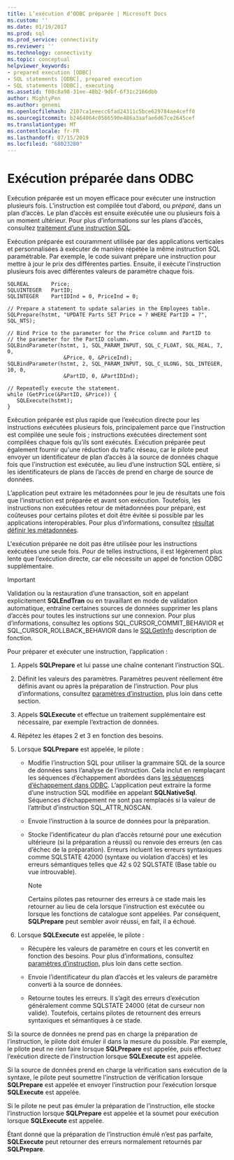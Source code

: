 ```yaml
---
title: L’exécution d’ODBC préparée | Microsoft Docs
ms.custom: ''
ms.date: 01/19/2017
ms.prod: sql
ms.prod_service: connectivity
ms.reviewer: ''
ms.technology: connectivity
ms.topic: conceptual
helpviewer_keywords:
- prepared execution [ODBC]
- SQL statements [ODBC], prepared execution
- SQL statements [ODBC], executing
ms.assetid: f08c8a98-31ee-48b2-9dbf-6f31c2166dbb
author: MightyPen
ms.author: genemi
ms.openlocfilehash: 2107ca1eeecc6fad24311c5bce629784ae4ceff0
ms.sourcegitcommit: b2464064c0566590e486a3aafae6d67ce2645cef
ms.translationtype: MT
ms.contentlocale: fr-FR
ms.lasthandoff: 07/15/2019
ms.locfileid: "68023280"
---
```

# <a name="prepared-execution-odbc"></a>Exécution préparée dans ODBC
Exécution préparée est un moyen efficace pour exécuter une instruction plusieurs fois. L’instruction est compilée tout d’abord, ou *préparé,* dans un plan d’accès. Le plan d’accès est ensuite exécutée une ou plusieurs fois à un moment ultérieur. Pour plus d’informations sur les plans d’accès, consultez [traitement d’une instruction SQL](../../../odbc/reference/processing-a-sql-statement.md).  
  
 Exécution préparée est couramment utilisée par des applications verticales et personnalisées à exécuter de manière répétée la même instruction SQL paramétrable. Par exemple, le code suivant prépare une instruction pour mettre à jour le prix des différentes parties. Ensuite, il exécute l’instruction plusieurs fois avec différentes valeurs de paramètre chaque fois.  
  
```  
SQLREAL       Price;  
SQLUINTEGER   PartID;  
SQLINTEGER    PartIDInd = 0, PriceInd = 0;  
  
// Prepare a statement to update salaries in the Employees table.  
SQLPrepare(hstmt, "UPDATE Parts SET Price = ? WHERE PartID = ?", SQL_NTS);  
  
// Bind Price to the parameter for the Price column and PartID to  
// the parameter for the PartID column.  
SQLBindParameter(hstmt, 1, SQL_PARAM_INPUT, SQL_C_FLOAT, SQL_REAL, 7, 0,  
                  &Price, 0, &PriceInd);  
SQLBindParameter(hstmt, 2, SQL_PARAM_INPUT, SQL_C_ULONG, SQL_INTEGER, 10, 0,  
                  &PartID, 0, &PartIDInd);  
  
// Repeatedly execute the statement.  
while (GetPrice(&PartID, &Price)) {  
   SQLExecute(hstmt);  
}  
```  
  
 Exécution préparée est plus rapide que l’exécution directe pour les instructions exécutées plusieurs fois, principalement parce que l’instruction est compilée une seule fois ; instructions exécutées directement sont compilées chaque fois qu’ils sont exécutés. Exécution préparée peut également fournir qu'une réduction du trafic réseau, car le pilote peut envoyer un identificateur de plan d’accès à la source de données chaque fois que l’instruction est exécutée, au lieu d’une instruction SQL entière, si les identificateurs de plans de l’accès de prend en charge de source de données.  
  
 L’application peut extraire les métadonnées pour le jeu de résultats une fois que l’instruction est préparée et avant son exécution. Toutefois, les instructions non exécutées retour de métadonnées pour préparé, est coûteuses pour certains pilotes et doit être évitée si possible par les applications interopérables. Pour plus d’informations, consultez [résultat définir les métadonnées](../../../odbc/reference/develop-app/result-set-metadata.md).  
  
 L'exécution préparée ne doit pas être utilisée pour les instructions exécutées une seule fois. Pour de telles instructions, il est légèrement plus lente que l’exécution directe, car elle nécessite un appel de fonction ODBC supplémentaire.  
  
> [!IMPORTANT]  
>  Validation ou la restauration d’une transaction, soit en appelant explicitement **SQLEndTran** ou en travaillant en mode de validation automatique, entraîne certaines sources de données supprimer les plans d’accès pour toutes les instructions sur une connexion. Pour plus d’informations, consultez les options SQL_CURSOR_COMMIT_BEHAVIOR et SQL_CURSOR_ROLLBACK_BEHAVIOR dans le [SQLGetInfo](../../../odbc/reference/syntax/sqlgetinfo-function.md) description de fonction.  
  
 Pour préparer et exécuter une instruction, l’application :  
  
1.  Appels **SQLPrepare** et lui passe une chaîne contenant l’instruction SQL.  
  
2.  Définit les valeurs des paramètres. Paramètres peuvent réellement être définis avant ou après la préparation de l’instruction. Pour plus d’informations, consultez [paramètres d’instruction](../../../odbc/reference/develop-app/statement-parameters.md), plus loin dans cette section.  
  
3.  Appels **SQLExecute** et effectue un traitement supplémentaire est nécessaire, par exemple l’extraction de données.  
  
4.  Répétez les étapes 2 et 3 en fonction des besoins.  
  
5.  Lorsque **SQLPrepare** est appelée, le pilote :  
  
    -   Modifie l’instruction SQL pour utiliser la grammaire SQL de la source de données sans l’analyse de l’instruction. Cela inclut en remplaçant les séquences d’échappement abordées dans [les séquences d’échappement dans ODBC](../../../odbc/reference/develop-app/escape-sequences-in-odbc.md). L’application peut extraire la forme d’une instruction SQL modifiée en appelant **SQLNativeSql**. Séquences d’échappement ne sont pas remplacés si la valeur de l’attribut d’instruction SQL_ATTR_NOSCAN.  
  
    -   Envoie l’instruction à la source de données pour la préparation.  
  
    -   Stocke l’identificateur du plan d’accès retourné pour une exécution ultérieure (si la préparation a réussi) ou renvoie des erreurs (en cas d’échec de la préparation). Erreurs incluent les erreurs syntaxiques comme SQLSTATE 42000 (syntaxe ou violation d’accès) et les erreurs sémantiques telles que 42 s 02 SQLSTATE (Base table ou vue introuvable).  
  
        > [!NOTE]  
        >  Certains pilotes pas retourner des erreurs à ce stade mais les retourner au lieu de cela lorsque l’instruction est exécutée ou lorsque les fonctions de catalogue sont appelées. Par conséquent, **SQLPrepare** peut sembler avoir réussi, en fait, il a échoué.  
  
6.  Lorsque **SQLExecute** est appelée, le pilote :  
  
    -   Récupère les valeurs de paramètre en cours et les convertit en fonction des besoins. Pour plus d’informations, consultez [paramètres d’instruction](../../../odbc/reference/develop-app/statement-parameters.md), plus loin dans cette section.  
  
    -   Envoie l’identificateur du plan d’accès et les valeurs de paramètre converti à la source de données.  
  
    -   Retourne toutes les erreurs. Il s’agit des erreurs d’exécution généralement comme SQLSTATE 24000 (état de curseur non valide). Toutefois, certains pilotes de retournent des erreurs syntaxiques et sémantiques à ce stade.  
  
 Si la source de données ne prend pas en charge la préparation de l’instruction, le pilote doit émuler il dans la mesure du possible. Par exemple, le pilote peut ne rien faire lorsque **SQLPrepare** est appelée, puis effectuez l’exécution directe de l’instruction lorsque **SQLExecute** est appelée.  
  
 Si la source de données prend en charge la vérification sans exécution de la syntaxe, le pilote peut soumettre l’instruction de vérification lorsque **SQLPrepare** est appelée et envoyer l’instruction pour l’exécution lorsque **SQLExecute** est appelée.  
  
 Si le pilote ne peut pas émuler la préparation de l’instruction, elle stocke l’instruction lorsque **SQLPrepare** est appelée et la soumet pour exécution lorsque **SQLExecute** est appelée.  
  
 Étant donné que la préparation de l’instruction émulé n’est pas parfaite, **SQLExecute** peut retourner des erreurs normalement retournés par **SQLPrepare**.
